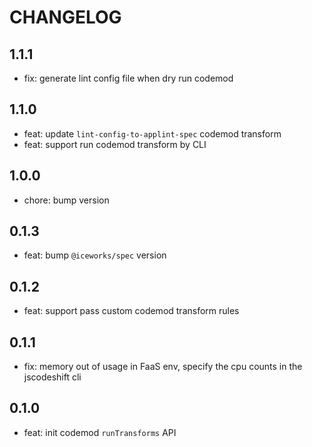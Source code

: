 # CHANGELOG

## 1.1.1

- fix: generate lint config file when dry run codemod

## 1.1.0

- feat: update `lint-config-to-applint-spec` codemod transform
- feat: support run codemod transform by CLI

## 1.0.0

- chore: bump version

## 0.1.3

- feat: bump `@iceworks/spec` version

## 0.1.2

- feat: support pass custom codemod transform rules

## 0.1.1

- fix: memory out of usage in FaaS env, specify the cpu counts in the jscodeshift cli

## 0.1.0

- feat: init codemod `runTransforms` API
